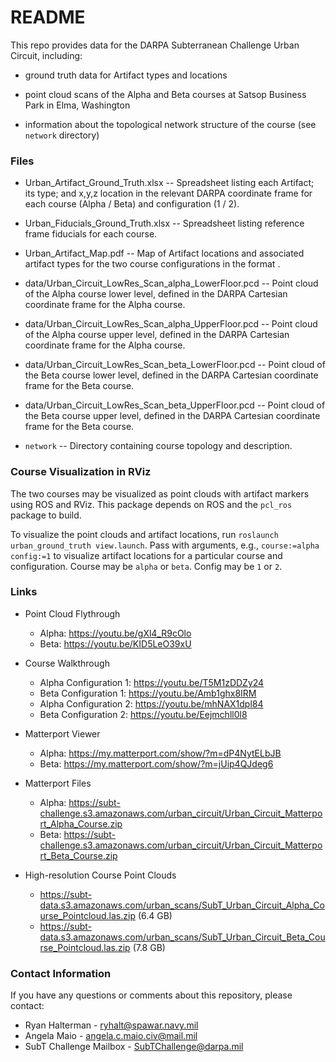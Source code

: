 # README #

This repo provides data for the DARPA Subterranean Challenge Urban Circuit, including:

* ground truth data for Artifact types and locations

* point cloud scans of the Alpha and Beta courses at Satsop Business Park in Elma, Washington

* information about the topological network structure of the course (see `network` directory)

### Files ###

* Urban_Artifact_Ground_Truth.xlsx -- Spreadsheet listing each Artifact; its type; and x,y,z location in the relevant DARPA coordinate frame for each course (Alpha / Beta) and configuration (1 / 2).

* Urban_Fiducials_Ground_Truth.xlsx -- Spreadsheet listing reference frame fiducials for each course.

* Urban_Artifact_Map.pdf -- Map of Artifact locations and associated artifact types for the two course configurations in the format <artifact ID><config1 type><config2 type>. 

* data/Urban_Circuit_LowRes_Scan_alpha_LowerFloor.pcd -- Point cloud of the Alpha course lower level, defined in the DARPA Cartesian coordinate frame for the Alpha course.

* data/Urban_Circuit_LowRes_Scan_alpha_UpperFloor.pcd -- Point cloud of the Alpha course upper level, defined in the DARPA Cartesian coordinate frame for the Alpha course.

* data/Urban_Circuit_LowRes_Scan_beta_LowerFloor.pcd -- Point cloud of the Beta course lower level, defined in the DARPA Cartesian coordinate frame for the Beta course.

* data/Urban_Circuit_LowRes_Scan_beta_UpperFloor.pcd -- Point cloud of the Beta course upper level, defined in the DARPA Cartesian coordinate frame for the Beta course.

* `network` -- Directory containing course topology and description.

### Course Visualization in RViz ###

The two courses may be visualized as point clouds with artifact markers using ROS and RViz. This package depends on ROS and the `pcl_ros` package to build. 

To visualize the point clouds and artifact locations, run `roslaunch urban_ground_truth view.launch`. Pass with arguments, e.g., `course:=alpha config:=1` to visualize artifact locations for a particular course and configuration. Course may be `alpha` or `beta`. Config may be `1` or `2`.

### Links ###

* Point Cloud Flythrough
    * Alpha: https://youtu.be/gXl4_R9cOlo
    * Beta: https://youtu.be/KID5LeO39xU

* Course Walkthrough
    * Alpha Configuration 1: https://youtu.be/T5M1zDDZy24
    * Beta Configuration 1: https://youtu.be/Amb1ghx8IRM
    * Alpha Configuration 2: https://youtu.be/mhNAX1dpl84
    * Beta Configuration 2: https://youtu.be/Eejmchll0l8

* Matterport Viewer
    * Alpha: https://my.matterport.com/show/?m=dP4NytELbJB
    * Beta: https://my.matterport.com/show/?m=jUip4QJdeg6

* Matterport Files
    * Alpha: https://subt-challenge.s3.amazonaws.com/urban_circuit/Urban_Circuit_Matterport_Alpha_Course.zip
    * Beta: https://subt-challenge.s3.amazonaws.com/urban_circuit/Urban_Circuit_Matterport_Beta_Course.zip

* High-resolution Course Point Clouds
    * https://subt-data.s3.amazonaws.com/urban_scans/SubT_Urban_Circuit_Alpha_Course_Pointcloud.las.zip (6.4 GB)
    * https://subt-data.s3.amazonaws.com/urban_scans/SubT_Urban_Circuit_Beta_Course_Pointcloud.las.zip (7.8 GB)

### Contact Information ###

If you have any questions or comments about this repository, please contact:

* Ryan Halterman - ryhalt@spawar.navy.mil
* Angela Maio - angela.c.maio.civ@mail.mil
* SubT Challenge Mailbox - SubTChallenge@darpa.mil
    
